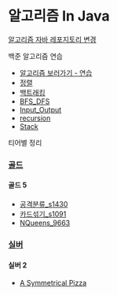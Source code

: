 # 알고리즘 In Java
[알고리즘 자바 레포지토리 변경](https://github.com/jeeseungbae/Algorisms.git)


백준 알고리즘 연습
- [알고리즘 보러가기 - 연습](./src/backjun/Simpleexample)
- [정렬](src/backjun/Simpleexample/정렬)
- [백트래킹](./src/backjun/Simpleexample/backtracking)
- [BFS_DFS](./src/backjun/Simpleexample/BFS_DFS)
- [Input_Output](./src/backjun/Simpleexample/input_output)
- [recursion](./src/backjun/Simpleexample/recursion)
- [Stack](./src/backjun/Simpleexample/solution_stack)


티어별 정리
### [골드](./src/backjun/Classes/gold)

#### 골드 5
- [공격분류_s1430](./src/backjun/Classes/gold/gold5/공격분류s1430)
- [카드섞기_s1091](./src/backjun/Classes/gold/gold5/카드섞기s1091)
- [NQueens_9663](src/backjun/Classes/gold/gold5/NQueens9663)


### [실버](./src/backjun/Classes/sliver)

#### 실버 2
- [A Symmetrical Pizza](src/backjun/Classes/silver/silver2/ASymmetricalPizza)
